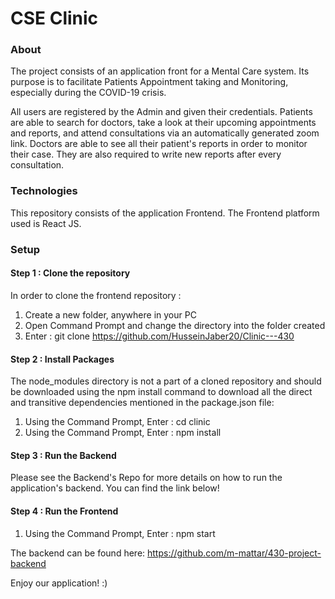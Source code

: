 # CSE Clinic

### About
The project consists of an application front for a Mental Care system. 
Its purpose is to facilitate Patients Appointment taking and Monitoring, especially during the COVID-19 crisis.

All users are registered by the Admin and given their credentials.
Patients are able to search for doctors, take a look at their upcoming appointments and reports, and attend consultations via an automatically generated zoom link.
Doctors are able to see all their patient's reports in order to monitor their case. They are also required to write new reports after every consultation.

### Technologies
This repository consists of the application Frontend. 
The Frontend platform used is React JS.

### Setup

#### Step 1 : Clone the repository
In order to clone the frontend repository : 
1. Create a new folder, anywhere in your PC
2. Open Command Prompt and change the directory into the folder created
3. Enter : git clone https://github.com/HusseinJaber20/Clinic---430

#### Step 2 : Install Packages
The node_modules directory is not a part of a cloned repository and should be downloaded using the npm install command to download all the direct and transitive dependencies mentioned in the package.json file:
1. Using the Command Prompt, Enter : cd clinic
2. Using the Command Prompt, Enter : npm install

#### Step 3 : Run the Backend
Please see the Backend's Repo for more details on how to run the application's backend. You can find the link below!

#### Step 4 : Run the Frontend
1. Using the Command Prompt, Enter : npm start

The backend can be found here:
https://github.com/m-mattar/430-project-backend

Enjoy our application! :)
